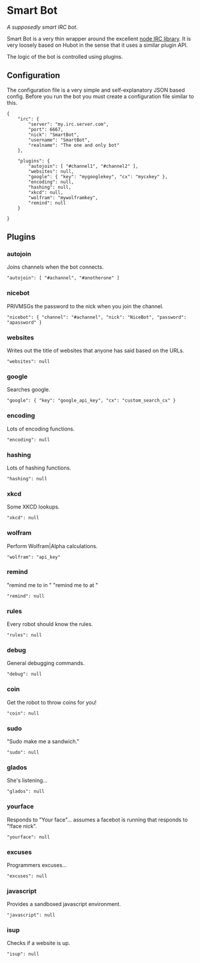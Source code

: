 # Smart Bot

_A supposedly smart IRC bot._

Smart Bot is a very thin wrapper around the excellent [node IRC library][0]. It
is very loosely based on Hubot in the sense that it uses a similar plugin API.

The logic of the bot is controlled using plugins.

## Configuration

The configuration file is a very simple and self-explanatory JSON based config.
Before you run the bot you must create a configuration file similar to this.

	{
		"irc": {
			"server": "my.irc.server.com",
			"port": 6667,
			"nick": "SmartBot",
			"username": "SmartBot",
			"realname": "The one and only bot"
		},

		"plugins": {
			"autojoin": [ "#channel1", "#channel2" ],
			"websites": null,
			"google": { "key": "mygooglekey", "cx": "mycxkey" },
			"encoding": null,
			"hashing": null,
			"xkcd": null,
			"wolfram": "mywolframkey",
			"remind": null
		}

	}

## Plugins

### autojoin

Joins channels when the bot connects.

	"autojoin": [ "#achannel", "#anotherone" ]

### nicebot

PRIVMSGs the password to the nick when you join the channel.

	"nicebot": { "channel": "#achannel", "nick": "NiceBot", "password": "apassword" }

### websites

Writes out the title of websites that anyone has said based on the URLs.

	"websites": null

### google

Searches google.

	"google": { "key": "google_api_key", "cx": "custom_search_cx" }

### encoding

Lots of encoding functions.

	"encoding": null

### hashing

Lots of hashing functions.

	"hashing": null

### xkcd

Some XKCD lookups.

	"xkcd": null

### wolfram

Perform Wolfram|Alpha calculations.

	"wolfram": "api_key"

### remind

"remind me to <action> in <time>"
"remind me to <action> at <time>"

	"remind": null

### rules

Every robot should know the rules.

	"rules": null

### debug

General debugging commands.

	"debug": null

### coin

Get the robot to throw coins for you!

	"coin": null

### sudo

"Sudo make me a sandwich."

	"sudo": null

### glados

She's listening...

	"glados": null

### yourface

Responds to "Your face"... assumes a facebot is running that responds to "!face nick".

	"yourface": null

### excuses

Programmers excuses...

	"excuses": null

### javascript

Provides a sandboxed javascript environment.

	"javascript": null

### isup

Checks if a website is up.

	"isup": null

[0]: https://github.com/martynsmith/node-irc
